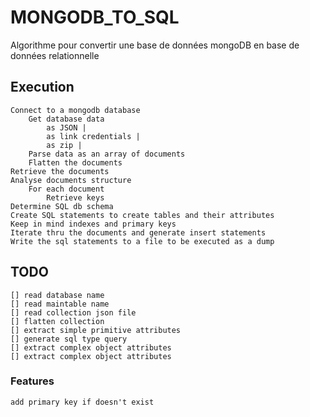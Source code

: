# MONGODB_TO_SQL

Algorithme pour convertir une base de données mongoDB en base de données relationnelle

## Execution

    Connect to a mongodb database
        Get database data
            as JSON |
            as link credentials |
            as zip |
        Parse data as an array of documents
        Flatten the documents
    Retrieve the documents
    Analyse documents structure
        For each document
            Retrieve keys 
    Determine SQL db schema
    Create SQL statements to create tables and their attributes
    Keep in mind indexes and primary keys
    Iterate thru the documents and generate insert statements
    Write the sql statements to a file to be executed as a dump

## TODO

    [] read database name
    [] read maintable name
    [] read collection json file
    [] flatten collection
    [] extract simple primitive attributes
    [] generate sql type query
    [] extract complex object attributes
    [] extract complex object attributes

### Features

    add primary key if doesn't exist

